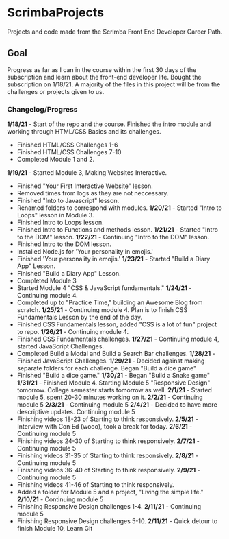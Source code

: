 # ScrimbaProjects

Projects and code made from the Scrimba Front End Developer Career Path.

## Goal

Progress as far as I can in the course within the first 30 days of the subscription and learn about the front-end developer life. Bought the subscription on 1/18/21. A majority of the files in this project will be from the challenges or projects given to us.

### Changelog/Progress

**1/18/21** - Start of the repo and the course. Finished the intro module and working through HTML/CSS Basics and its challenges.

- Finished HTML/CSS Challenges 1-6
- Finished HTML/CSS Challenges 7-10
- Completed Module 1 and 2.

<!---->

**1/19/21** - Started Module 3, Making Websites Interactive.

- Finished "Your First Interactive Website" lesson.
- Removed times from logs as they are not neccessary.
- Finished "Into to Javascript" lesson.
- Renamed folders to correspond with modules.
  <!---->
  **1/20/21** - Started "Intro to Loops" lesson in Module 3.
- Finished Intro to Loops lesson.
- Finished Intro to Functions and methods lesson.
  <!---->
  **1/21/21** - Started "Intro to the DOM" lesson.
  <!---->
  **1/22/21** - Continuing "Intro to the DOM" lesson.
- Finished Intro to the DOM lesson.
- Installed Node.js for 'Your personality in emojis.'
- Finished 'Your personality in emojis.'
  <!---->
  **1/23/21** - Started "Build a Diary App" Lesson.
- Finished "Build a Diary App" Lesson.
- Completed Module 3
- Started Module 4 "CSS & JavaScript fundamentals."
  <!---->
  **1/24/21** - Continuing module 4.
- Completed up to "Practice Time," building an Awesome Blog from scratch.
  <!---->
  **1/25/21** - Continuing module 4. Plan is to finish CSS Fundamentals Lesson by the end of the day.
- Finished CSS Fundamentals lesson, added "CSS is a lot of fun" project to repo.
  <!---->
  **1/26/21** - Continuing module 4.
- Finished CSS Fundamentals challenges.
  <!---->
  **1/27/21** - Continuing module 4, started JavaScript Challenges.
- Completed Build a Modal and Build a Search Bar challenges.
  <!--  -->
  **1/28/21** - Finished JavaScript Challenges.
  <!--  -->
  **1/29/21** - Decided against making separate folders for each challenge. Began "Build a dice game"
- Finished "Build a dice game."
  <!--  -->
  **1/30/21** - Began "Build a Snake game"
  <!--  -->
  **1/31/21** - Finished Module 4. Starting Module 5 "Responsive Design" tomorrow. College semester starts tomorrow as well.
  <!---->
  **2/1/21** - Started module 5, spent 20-30 minutes working on it.
  <!--  -->
  **2/2/21** - Continuing module 5
  <!--  -->
  **2/3/21** - Continuing module 5
  <!--  -->
  **2/4/21** - Decided to have more descriptive updates. Continuing module 5
- Finishing videos 18-23 of Starting to think responsively.
  <!--  -->
  **2/5/21** - Interview with Con Ed (wooo), took a break for today.
  <!--  -->
  **2/6/21** - Continuing module 5
- Finishing videos 24-30 of Starting to think responsively.
  <!--  -->
  **2/7/21** - Continuing module 5
- Finishing videos 31-35 of Starting to think responsively.
  <!--  -->
  **2/8/21** - Continuing module 5
- Finishing videos 36-40 of Starting to think responsively.
  <!--  -->
  **2/9/21** - Continuing module 5
- Finishing videos 41-46 of Starting to think responsively.
- Added a folder for Module 5 and a project, "Living the simple life."
  <!--  -->
  **2/10/21** - Continuing module 5
- Finishing Responsive Design challenges 1-4.
  <!--  -->
  **2/11/21** - Continuing module 5
- Finishing Responsive Design challenges 5-10.
  <!--  -->
  **2/11/21** - Quick detour to finish Module 10, Learn Git
